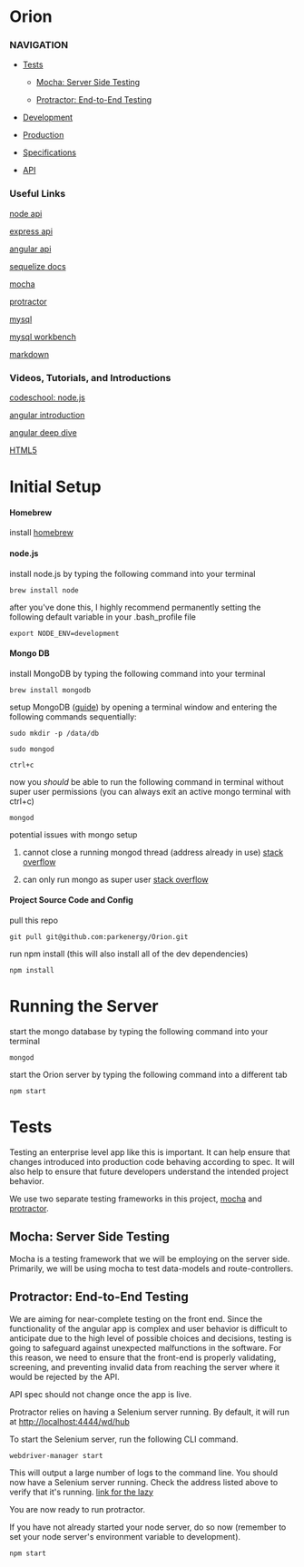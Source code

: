 # Orion

### NAVIGATION

- [Tests](#markdown-header-tests)

    - [Mocha: Server Side Testing](#markdown-header-mocha-server-side-testing)

    - [Protractor: End-to-End Testing](#markdown-header-protractor-end-to-end-testing)

- [Development](#markdown-header-development)

- [Production](#markdown-header-production)

- [Specifications](#markdown-header-specifications)

- [API](#markdown-header-api)

### Useful Links

[node api](http://nodejs.org/api/)

[express api](http://expressjs.com/4x/api.html)

[angular api](https://docs.angularjs.org/api)

[sequelize docs](http://sequelizejs.com/docs/1.7.8/installation)

[mocha](http://visionmedia.github.io/mocha/)

[protractor](https://github.com/angular/protractor/blob/master/docs/toc.md)

[mysql](http://dev.mysql.com/doc/refman/5.0/en/macosx-installation.html)

[mysql workbench](http://dev.mysql.com/get/Downloads/MySQLGUITools/mysql-workbench-community-6.1.7-osx-i686.dmg)

[markdown](https://bitbucket.org/tutorials/markdowndemo/overview#markdown-header-links)

### Videos, Tutorials, and Introductions

[codeschool: node.js](https://www.codeschool.com/courses/real-time-web-with-node-js)

[angular introduction](https://www.youtube.com/watch?v=WuiHuZq_cg4)

[angular deep dive](https://www.youtube.com/watch?v=Lx7ycjC8qjE&list=PLP6DbQBkn9ymGQh2qpk9ImLHdSH5T7yw7)

[HTML5](http://www.youtube.com/watch?v=WxmcDoAxdoY)


# Initial Setup

#### Homebrew

install [homebrew](http://brew.sh)

#### node.js

install node.js by typing the following command into your terminal

    brew install node

after you've done this, I highly recommend permanently setting the following
default variable in your .bash_profile file

    export NODE_ENV=development

#### Mongo DB

install MongoDB by typing the following command into your terminal

    brew install mongodb

setup MongoDB ([guide](http://docs.mongodb.org/manual/tutorial/install-mongodb-on-os-x/#run-mongodb))
 by opening a terminal window and entering the following commands sequentially:

    sudo mkdir -p /data/db

    sudo mongod

    ctrl+c

now you *should* be able to run the following command in terminal without super
user permissions (you can always exit an active mongo terminal with ctrl+c)

    mongod

potential issues with mongo setup

  1. cannot close a running mongod thread (address already in use)
  [stack overflow](http://stackoverflow.com/a/26152629)

  2. can only run mongo as super user
  [stack overflow](http://stackoverflow.com/a/5301416)

#### Project Source Code and Config

pull this repo

    git pull git@github.com:parkenergy/Orion.git

run npm install (this will also install all of the dev dependencies)

    npm install


# Running the Server

start the mongo database by typing the following command into your terminal

    mongod

start the Orion server by typing the following command into a different tab

    npm start


# Tests

Testing an enterprise level app like this is important. It can help ensure that
changes introduced into production code behaving according to spec. It will also
help to ensure that future developers understand the intended project behavior.

We use two separate testing frameworks in this project,
[mocha](http://visionmedia.github.io/mocha/)
and
[protractor](https://github.com/angular/protractor/blob/master/docs/toc.md).

## Mocha: Server Side Testing

Mocha is a testing framework that we will be employing on the server side.
Primarily, we will be using mocha to test data-models and route-controllers.

## Protractor: End-to-End Testing

We are aiming for near-complete testing on the front end.
Since the functionality of the angular app is complex and user behavior is
difficult to anticipate due to the high level of possible choices and decisions,
testing is going to safeguard against unexpected malfunctions in the software.
For this reason, we need to ensure that the front-end is properly validating,
screening, and preventing invalid data from reaching the server where it would
be rejected by the API.

API spec should not change once the app is live.

Protractor relies on having a Selenium server running.
By default, it will run at
[http://localhost:4444/wd/hub](http://localhost:4444/wd/hub)

To start the Selenium server, run the following CLI command.

    webdriver-manager start

This will output a large number of logs to the command line. You should now have
a Selenium server running. Check the address listed above to verify that it's
running. [link for the lazy](http://localhost:4444/wd/hub)

You are now ready to run protractor.

If you have not already started your node server, do so now (remember to set
your node server's environment variable to development).

    npm start
